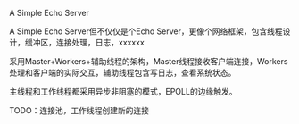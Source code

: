 A Simple Echo Server

A Simple Echo Server但不仅仅是个Echo Server，更像个网络框架，包含线程设计，缓冲区，连接处理，日志，xxxxxx

采用Master+Workers+辅助线程的架构，Master线程接收客户端连接，Workers处理和客户端的实际交互，辅助线程包含写日志，查看系统状态。

主线程和工作线程都采用异步非阻塞的模式，EPOLL的边缘触发。

TODO：连接池，工作线程创建新的连接